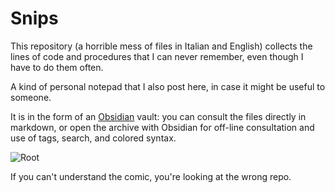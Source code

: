 # Snips

This repository (a horrible mess of files in Italian and English) collects the lines of code and procedures that I can never remember, even though I have to do them often.

A kind of personal notepad that I also post here, in case it might be useful to someone.

It is in the form of an [Obsidian](https://obsidian.md) vault: you can consult the files directly in markdown, or open the archive with Obsidian for off-line consultation and use of tags, search, and colored syntax.

![Root](https://github.com/davideriboli/Snips/assets/623043/5813a070-2746-494f-be95-fbf85e662424)

If you can't understand the comic, you're looking at the wrong repo.
